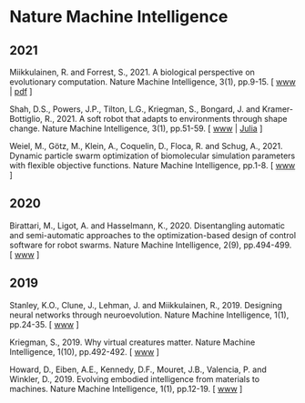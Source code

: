# Nature Machine Intelligence

## 2021

Miikkulainen, R. and Forrest, S., 2021. A biological perspective on evolutionary computation. Nature Machine Intelligence, 3(1), pp.9-15. [ [www](https://www.nature.com/articles/s42256-020-00278-8) | [pdf](https://www.nature.com/articles/s42256-020-00278-8.epdf?sharing_token=qoEPvntBcc2S_ZlBQ_wNENRgN0jAjWel9jnR3ZoTv0PrBK3R4kZE5y0HtsI8l0Y3U7FtXpUF0uezvzKzs4AAjfv2tUMllj1B5Oog-ilkgJQEPtKk16MnsHg6GDKfM5KPlT-YPxzuQEOeIjsAkiyWbAWB43IYuqBcLojn7YoXQmQ%3D) ]

Shah, D.S., Powers, J.P., Tilton, L.G., Kriegman, S., Bongard, J. and Kramer-Bottiglio, R., 2021. A soft robot that adapts to environments through shape change. Nature Machine Intelligence, 3(1), pp.51-59. [ [www](https://www.nature.com/articles/s42256-020-00263-1) | [Julia](https://zenodo.org/record/4067077#.YS5HFDMzYuU) ]

Weiel, M., Götz, M., Klein, A., Coquelin, D., Floca, R. and Schug, A., 2021. Dynamic particle swarm optimization of biomolecular simulation parameters with flexible objective functions. Nature Machine Intelligence, pp.1-8. [ [www](https://www.nature.com/articles/s42256-021-00366-3) ]

## 2020

Birattari, M., Ligot, A. and Hasselmann, K., 2020. Disentangling automatic and semi-automatic approaches to the optimization-based design of control software for robot swarms. Nature Machine Intelligence, 2(9), pp.494-499. [ [www](https://www.nature.com/articles/s42256-020-0215-0) ]

## 2019

Stanley, K.O., Clune, J., Lehman, J. and Miikkulainen, R., 2019. Designing neural networks through neuroevolution. Nature Machine Intelligence, 1(1), pp.24-35. [ [www](https://www.nature.com/articles/s42256-018-0006-z) ]

Kriegman, S., 2019. Why virtual creatures matter. Nature Machine Intelligence, 1(10), pp.492-492. [ [www](https://www.nature.com/articles/s42256-019-0102-8) ]

Howard, D., Eiben, A.E., Kennedy, D.F., Mouret, J.B., Valencia, P. and Winkler, D., 2019. Evolving embodied intelligence from materials to machines. Nature Machine Intelligence, 1(1), pp.12-19. [ [www](https://www.nature.com/articles/s42256-018-0009-9) ]
